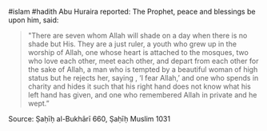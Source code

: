 #islam #hadith 
Abu Huraira reported: The Prophet, peace and blessings be upon him, said:

> "There are seven whom Allah will shade on a day when there is no shade but His. They are a just ruler, a youth who grew up in the worship of Allah, one whose heart is attached to the mosques, two who love each other, meet each other, and depart from each other for the sake of Allah, a man who is tempted by a beautiful woman of high status but he rejects her, saying , ‘I fear Allah,’ and one who spends in charity and hides it such that his right hand does not know what his left hand has given, and one who remembered Allah in private and he wept.”

Source: Ṣaḥīḥ al-Bukhārī 660, Ṣaḥīḥ Muslim 1031